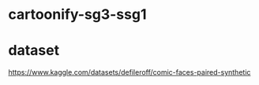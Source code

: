 # cartoonify-sg3-ssg1

# dataset
https://www.kaggle.com/datasets/defileroff/comic-faces-paired-synthetic
